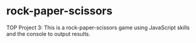 # rock-paper-scissors
TOP Project 3: This is a rock-paper-scissors game using JavaScript skills and the console to output results.